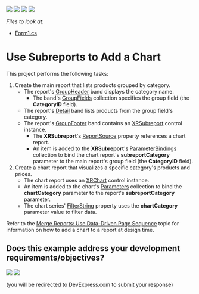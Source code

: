 <!-- default badges list -->
![](https://img.shields.io/endpoint?url=https://codecentral.devexpress.com/api/v1/VersionRange/228844692/19.2.3%2B)
[![](https://img.shields.io/badge/Open_in_DevExpress_Support_Center-FF7200?style=flat-square&logo=DevExpress&logoColor=white)](https://supportcenter.devexpress.com/ticket/details/T848261)
[![](https://img.shields.io/badge/📖_How_to_use_DevExpress_Examples-e9f6fc?style=flat-square)](https://docs.devexpress.com/GeneralInformation/403183)
[![](https://img.shields.io/badge/💬_Leave_Feedback-feecdd?style=flat-square)](#does-this-example-address-your-development-requirementsobjectives)
<!-- default badges end -->
<!-- default file list -->
*Files to look at*:

* [Form1.cs](./CS/Use-Subreport-To-Add-A-Chart/Form1.cs)
<!-- default file list end -->
# Use Subreports to Add a Chart

This project performs the following tasks:

1. Create the main report that lists products grouped by category.
   - The report's [GroupHeader](https://docs.devexpress.com/XtraReports/DevExpress.XtraReports.UI.GroupHeaderBand) band displays the category name.
     - The band's [GroupFields](https://docs.devexpress.com/XtraReports/DevExpress.XtraReports.UI.GroupHeaderBand.GroupFields) collection specifies the group field (the **CategoryID** field).
   - The report's [Detail](https://docs.devexpress.com/XtraReports/DevExpress.XtraReports.UI.DetailBand) band lists products from the group field's category.
   - The report's [GroupFooter](https://docs.devexpress.com/XtraReports/DevExpress.XtraReports.UI.GroupFooterBand) band contains an [XRSubreport](https://docs.devexpress.com/XtraReports/DevExpress.XtraReports.UI.XRSubreport) control instance.
     - The **XRSubreport**'s [ReportSource](https://docs.devexpress.com/XtraReports/DevExpress.XtraReports.UI.SubreportBase.ReportSource) property references a chart report.
     - An item is added to the **XRSubreport**'s [ParameterBindings](https://docs.devexpress.com/XtraReports/DevExpress.XtraReports.UI.XRSubreport.ParameterBindings) collection to bind the chart report's **subreportCategory** parameter to the main report's group field (the **CategoryID** field).
2. Create a chart report that visualizes a specific category's products and prices.
   - The chart report uses an [XRChart](https://docs.devexpress.com/XtraReports/DevExpress.XtraReports.UI.XRChart) control instance.
   - An item is added to the chart's [Parameters](https://docs.devexpress.com/XtraReports/DevExpress.XtraReports.UI.XRChart.Parameters) collection to bind the **chartCategory** parameter to the report's **subreportCategory** parameter.
   - The chart series' [FilterString](https://docs.devexpress.com/CoreLibraries/DevExpress.XtraCharts.SeriesBase.FilterString) property uses the **chartCategory** parameter value to filter data.

Refer to the [Merge Reports: Use Data-Driven Page Sequence](https://docs.devexpress.com/XtraReports/400691) topic for information on how to add a chart to a report at design time.
<!-- feedback -->
## Does this example address your development requirements/objectives?

[<img src="https://www.devexpress.com/support/examples/i/yes-button.svg"/>](https://www.devexpress.com/support/examples/survey.xml?utm_source=github&utm_campaign=reporting-winforms-use-subreport-to-add-a-chart&~~~was_helpful=yes) [<img src="https://www.devexpress.com/support/examples/i/no-button.svg"/>](https://www.devexpress.com/support/examples/survey.xml?utm_source=github&utm_campaign=reporting-winforms-use-subreport-to-add-a-chart&~~~was_helpful=no)

(you will be redirected to DevExpress.com to submit your response)
<!-- feedback end -->
